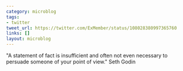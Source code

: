 ```yaml
---
category: microblog
tags:
- twitter
tweet_url: https://twitter.com/ExMember/status/108028380997365760
links: []
layout: microblog
---
```

"A statement of fact is insufficient and often not even necessary to persuade someone of your point of view." Seth Godin
